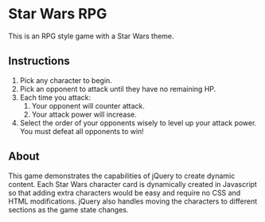 # Star Wars RPG

This is an RPG style game with a Star Wars theme. 

## Instructions
1. Pick any character to begin.
1. Pick an opponent to attack until they have no remaining HP.
1. Each time you attack:
   1. Your opponent will counter attack.
   1. Your attack power will increase.
1. Select the order of your opponents wisely to level up your attack power. You must defeat all opponents to win!

## About
This game demonstrates the capabilities of jQuery to create dynamic content. Each Star Wars character card is dynamically created in Javascript so that adding extra characters would be easy and require no CSS and HTML modifications. jQuery also handles moving the characters to different sections as the game state changes.
